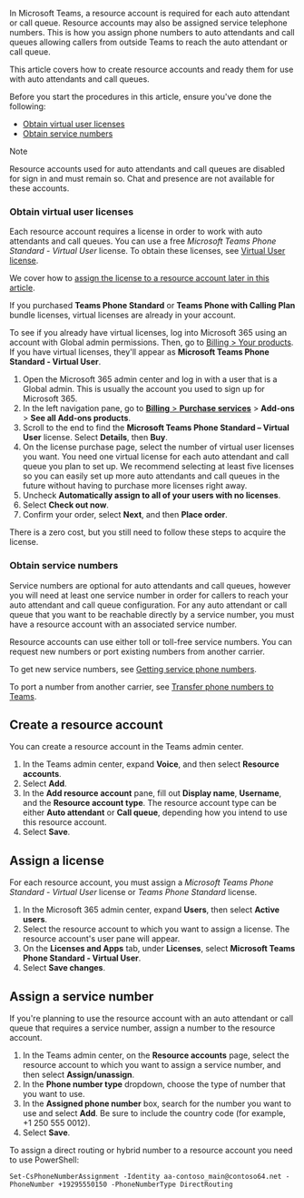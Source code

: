 In Microsoft Teams, a resource account is required for each auto attendant or call queue. Resource accounts may also be assigned service telephone numbers. This is how you assign phone numbers to auto attendants and call queues allowing callers from outside Teams to reach the auto attendant or call queue.

This article covers how to create resource accounts and ready them for use with auto attendants and call queues.

Before you start the procedures in this article, ensure you've done the following:

- [Obtain virtual user licenses](#obtain-virtual-user-licenses)
- [Obtain service numbers](#obtain-service-numbers)

> [!NOTE]
> Resource accounts used for auto attendants and call queues are disabled for sign in and must remain so. Chat and presence are not available for these accounts.

### Obtain virtual user licenses

Each resource account requires a license in order to work with auto attendants and call queues. You can use a free *Microsoft Teams Phone Standard - Virtual User* license. To obtain these licenses, see [Virtual User license](../teams-add-on-licensing/virtual-user.md).

We cover how to [assign the license to a resource account later in this article](#assign-a-license).

If you purchased **Teams Phone Standard** or **Teams Phone with Calling Plan** bundle licenses, virtual licenses are already in your account.

To see if you already have virtual licenses, log into Microsoft 365 using an account with Global admin permissions. Then, go to [Billing > Your products](https://admin.microsoft.com/Adminportal/Home#/subscriptions). If you have virtual licenses, they'll appear as **Microsoft Teams Phone Standard - Virtual User**.

1. Open the Microsoft 365 admin center and log in with a user that is a Global admin. This is usually the account you used to sign up for Microsoft 365.
2. In the left navigation pane, go to [**Billing** > **Purchase services**](https://admin.microsoft.com/Adminportal/Home#/catalog) > **Add-ons** > **See all Add-ons products**.
3. Scroll to the end to find the **Microsoft Teams Phone Standard – Virtual User** license. Select **Details**, then **Buy**.
4. On the license purchase page, select the number of virtual user licenses you want. You need one virtual license for each auto attendant and call queue you plan to set up. We recommend selecting at least five licenses so you can easily set up more auto attendants and call queues in the future without having to purchase more licenses right away.
5. Uncheck **Automatically assign to all of your users with no licenses**.
6. Select **Check out now**.
7. Confirm your order, select **Next**, and then **Place order**.

There is a zero cost, but you still need to follow these steps to acquire the license.

### Obtain service numbers

Service numbers are optional for auto attendants and call queues, however you will need at least one service number in order for callers to reach your auto attendant and call queue configuration. For any auto attendant or call queue that you want to be reachable directly by a service number, you must have a resource account with an associated service number.

Resource accounts can use either toll or toll-free service numbers. You can request new numbers or port existing numbers from another carrier.

To get new service numbers, see [Getting service phone numbers](../getting-service-phone-numbers.md).

To port a number from another carrier, see [Transfer phone numbers to Teams](../phone-number-calling-plans/transfer-phone-numbers-to-teams.md).

## Create a resource account

You can create a resource account in the Teams admin center.

1. In the Teams admin center, expand **Voice**, and then select **Resource accounts**.
2. Select **Add**.
3. In the **Add resource account** pane, fill out **Display name**, **Username**, and the **Resource account type**. The resource account type can be either **Auto attendant** or **Call queue**, depending how you intend to use this resource account.
4. Select **Save**.

## Assign a license

For each resource account, you must assign a *Microsoft Teams Phone Standard - Virtual User* license or *Teams Phone Standard* license.

1. In the Microsoft 365 admin center, expand **Users**, then select **Active users**.
2. Select the resource account to which you want to assign a license. The resource account's user pane will appear.
3. On the **Licenses and Apps** tab, under **Licenses**, select **Microsoft Teams Phone Standard - Virtual User**.
4. Select **Save changes**.

## Assign a service number

If you're planning to use the resource account with an auto attendant or call queue that requires a service number, assign a number to the resource account.

1. In the Teams admin center, on the **Resource accounts** page, select the resource account to which you want to assign a service number, and then select **Assign/unassign**.
2. In the **Phone number type** dropdown, choose the type of number that you want to use.
3. In the **Assigned phone number** box, search for the number you want to use and select **Add**. Be sure to include the country code (for example, +1 250 555 0012).
4. Select **Save**.

To assign a direct routing or hybrid number to a resource account you need to use PowerShell:

`Set-CsPhoneNumberAssignment -Identity aa-contoso_main@contoso64.net -PhoneNumber +19295550150 -PhoneNumberType DirectRouting`